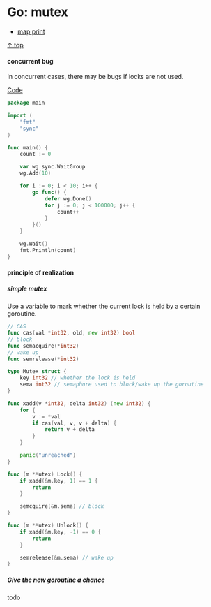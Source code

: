 # Go: mutex

- [map print](#map-print)

[↑ top](#go-map)


#### concurrent bug
In concurrent cases, there may be bugs if locks are not used.

[Code](https://go.dev/play/p/0_ekQwdAFeN)

```go
package main

import (
	"fmt"
	"sync"
)

func main() {
	count := 0

	var wg sync.WaitGroup
	wg.Add(10)

	for i := 0; i < 10; i++ {
		go func() {
			defer wg.Done()
			for j := 0; j < 100000; j++ {
				count++
			}
		}()
	}

	wg.Wait()
	fmt.Println(count)
}
```

#### principle of realization

##### simple mutex
Use a variable to mark whether the current lock is held by a certain goroutine.

```go
// CAS
func cas(val *int32, old, new int32) bool
// block
func semacquire(*int32)
// wake up
func semrelease(*int32)

type Mutex struct {
	key int32 // whether the lock is held
	sema int32 // semaphore used to block/wake up the goroutine 
}

func xadd(v *int32, delta int32) (new int32) {
	for {
		v := *val
		if cas(val, v, v + delta) {
			return v + delta
		}
	}

	panic("unreached")
}

func (m *Mutex) Lock() {
	if xadd(&m.key, 1) == 1 {
		return
	}

	semcquire(&m.sema) // block
}

func (m *Mutex) Unlock() {
	if xadd(&m.key, -1) == 0 {
		return
	}

	semrelease(&m.sema) // wake up
}
```

##### Give the new goroutine a chance
todo